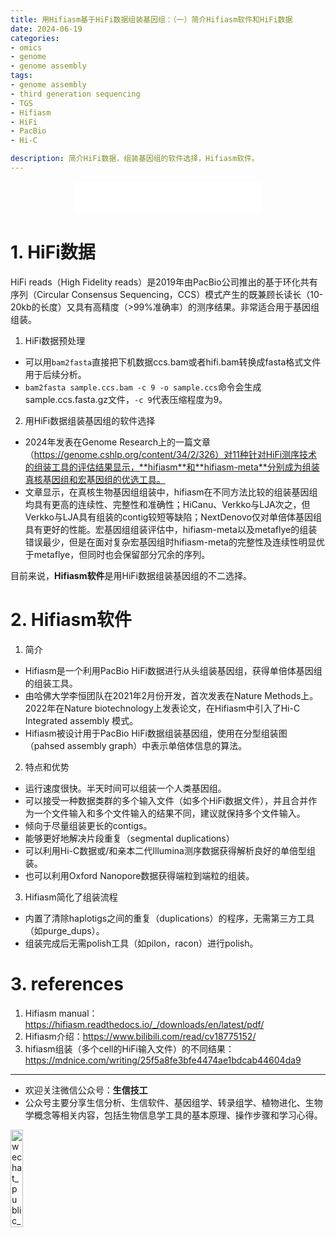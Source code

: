 ```yaml
---
title: 用Hifiasm基于HiFi数据组装基因组：（一）简介Hifiasm软件和HiFi数据
date: 2024-06-19
categories: 
- omics
- genome
- genome assembly
tags:
- genome assembly
- third generation sequencing
- TGS
- Hifiasm
- HiFi
- PacBio
- Hi-C

description: 简介HiFi数据，组装基因组的软件选择，Hifiasm软件。
---
```


<div align="middle"><iframe frameborder="no" border="0" marginwidth="0" marginheight="0" width=298 height=52 src="//music.163.com/outchain/player?type=2&id=2154795903&auto=1&height=32"></iframe></div>

# 1. HiFi数据
HiFi reads（High Fidelity reads）是2019年由PacBio公司推出的基于环化共有序列（Circular Consensus Sequencing，CCS）模式产生的既兼顾长读长（10-20kb的长度）又具有高精度（>99%准确率）的测序结果。非常适合用于基因组组装。

1. HiFi数据预处理
- 可以用`bam2fasta`直接把下机数据ccs.bam或者hifi.bam转换成fasta格式文件用于后续分析。
- `bam2fasta sample.ccs.bam -c 9 -o sample.ccs`命令会生成sample.ccs.fasta.gz文件，`-c 9`代表压缩程度为9。

2. 用HiFi数据组装基因组的软件选择
- 2024年发表在Genome Research上的一篇文章（https://genome.cshlp.org/content/34/2/326）对11种针对HiFi测序技术的组装工具的评估结果显示，**hifiasm**和**hifiasm-meta**分别成为组装真核基因组和宏基因组的优选工具。
- 文章显示，在真核生物基因组组装中，hifiasm在不同方法比较的组装基因组均具有更高的连续性、完整性和准确性；HiCanu、Verkko与LJA次之，但Verkko与LJA具有组装的contig较短等缺陷；NextDenovo仅对单倍体基因组具有更好的性能。宏基因组组装评估中，hifiasm-meta以及metaflye的组装错误最少，但是在面对复杂宏基因组时hifiasm-meta的完整性及连续性明显优于metaflye，但同时也会保留部分冗余的序列。

目前来说，**Hifiasm软件**是用HiFi数据组装基因组的不二选择。

# 2. Hifiasm软件
1. 简介
- Hifiasm是一个利用PacBio HiFi数据进行从头组装基因组，获得单倍体基因组的组装工具。
- 由哈佛大学李恒团队在2021年2月份开发，首次发表在Nature Methods上。2022年在Nature biotechnology上发表论文，在Hifiasm中引入了Hi-C Integrated assembly 模式。
- Hifiasm被设计用于PacBio HiFi数据组装基因组，使用在分型组装图（pahsed assembly graph）中表示单倍体信息的算法。
2. 特点和优势
- 运行速度很快。半天时间可以组装一个人类基因组。
- 可以接受一种数据类群的多个输入文件（如多个HiFi数据文件），并且合并作为一个文件输入和多个文件输入的结果不同，建议就保持多个文件输入。
- 倾向于尽量组装更长的contigs。
- 能够更好地解决片段重复（segmental duplications）
- 可以利用Hi-C数据或/和亲本二代Illumina测序数据获得解析良好的单倍型组装。
- 也可以利用Oxford Nanopore数据获得端粒到端粒的组装。
3. Hifiasm简化了组装流程
- 内置了清除haplotigs之间的重复（duplications）的程序，无需第三方工具（如purge_dups）。
- 组装完成后无需polish工具（如pilon，racon）进行polish。


# 3. references
1. Hifiasm manual：https://hifiasm.readthedocs.io/_/downloads/en/latest/pdf/
2. Hifiasm介绍：https://www.bilibili.com/read/cv18775152/
3. hifiasm组装（多个cell的HiFi输入文件）的不同结果：https://mdnice.com/writing/25f5a8fe3bfe4474ae1bdcab44604da9

-------

- 欢迎关注微信公众号：**生信技工**
- 公众号主要分享生信分析、生信软件、基因组学、转录组学、植物进化、生物学概念等相关内容，包括生物信息学工具的基本原理、操作步骤和学习心得。

<img src="https://github.com/yanzhongsino/yanzhongsino.github.io/blob/hexo/source/wechat/Wechat_public_qrcode.jpg?raw=true" width=20% title="wechat_public_QRcode.png" align=center/>